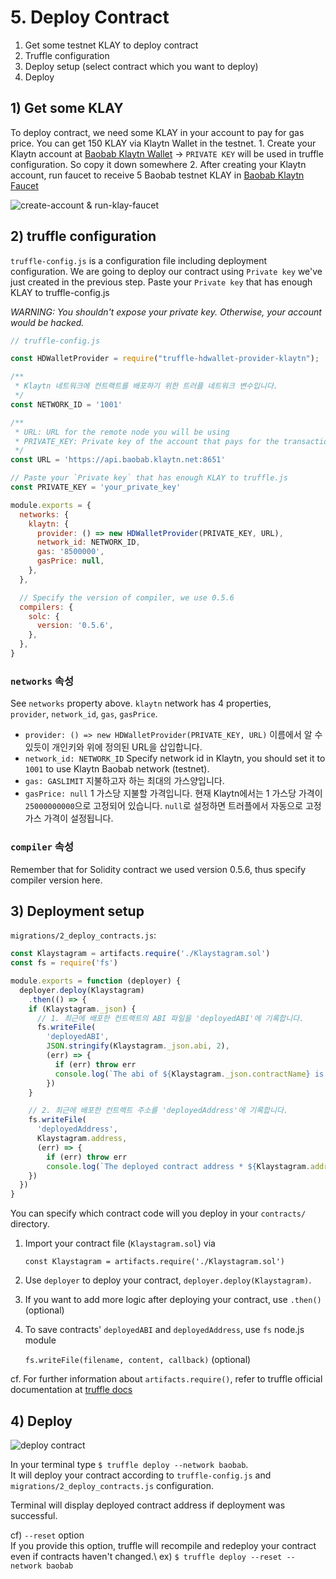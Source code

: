 # 5. Deploy Contract

1. Get some testnet KLAY to deploy contract
2. Truffle configuration
3. Deploy setup (select contract which you want to deploy)
4. Deploy

## 1) Get some KLAY <a href="#1-get-some-klay" id="1-get-some-klay"></a>

To deploy contract, we need some KLAY in your account to pay for gas price. You can get 150 KLAY via Klaytn Wallet in the testnet. 1. Create your Klaytn account at [Baobab Klaytn Wallet](https://baobab.wallet.klaytn.foundation/create) -> `PRIVATE KEY` will be used in truffle configuration. So copy it down somewhere 2. After creating your Klaytn account, run faucet to receive 5 Baobab testnet KLAY in [Baobab Klaytn Faucet](https://baobab.wallet.klaytn.foundation/faucet)

![create-account & run-klay-faucet](../../../bapp/tutorials/klaystagram/images/klaystagram-run-faucet.png)

## 2) truffle configuration <a href="#2-truffle-configuration" id="2-truffle-configuration"></a>

`truffle-config.js` is a configuration file including deployment configuration. We are going to deploy our contract using `Private key` we've just created in the previous step. Paste your `Private key` that has enough KLAY to truffle-config.js

_WARNING: You shouldn't expose your private key. Otherwise, your account would be hacked._

```javascript
// truffle-config.js

const HDWalletProvider = require("truffle-hdwallet-provider-klaytn");

/**
 * Klaytn 네트워크에 컨트랙트를 배포하기 위한 트러플 네트워크 변수입니다.
 */
const NETWORK_ID = '1001'

/**
 * URL: URL for the remote node you will be using
 * PRIVATE_KEY: Private key of the account that pays for the transaction (Change it to your own private key)
 */
const URL = 'https://api.baobab.klaytn.net:8651'

// Paste your `Private key` that has enough KLAY to truffle.js
const PRIVATE_KEY = 'your_private_key'

module.exports = {
  networks: {
    klaytn: {
      provider: () => new HDWalletProvider(PRIVATE_KEY, URL),
      network_id: NETWORK_ID,
      gas: '8500000',
      gasPrice: null,
    },
  },

  // Specify the version of compiler, we use 0.5.6
  compilers: {
    solc: {
      version: '0.5.6',
    },
  },
}
```

### `networks` 속성 <a href="#networks-property" id="networks-property"></a>

See `networks` property above. `klaytn` network has 4 properties,\
`provider`, `network_id`, `gas`, `gasPrice`.

* `provider: () => new HDWalletProvider(PRIVATE_KEY, URL)` 이름에서 알 수 있듯이 개인키와 위에 정의된 URL을 삽입합니다.
* `network_id: NETWORK_ID` Specify network id in Klaytn, you should set it to `1001` to use Klaytn Baobab network (testnet).
* `gas: GASLIMIT` 지불하고자 하는 최대의 가스양입니다.
* `gasPrice: null` 1 가스당 지불할 가격입니다. 현재 Klaytn에서는 1 가스당 가격이 `25000000000`으로 고정되어 있습니다. `null`로 설정하면 트러플에서 자동으로 고정 가스 가격이 설정됩니다.

### `compiler` 속성 <a href="#compiler-property" id="compiler-property"></a>

Remember that for Solidity contract we used version 0.5.6, thus specify compiler version here.

## 3) Deployment setup <a href="#3-deployment-setup" id="3-deployment-setup"></a>

`migrations/2_deploy_contracts.js`:

```javascript
const Klaystagram = artifacts.require('./Klaystagram.sol')
const fs = require('fs')

module.exports = function (deployer) {
  deployer.deploy(Klaystagram)
    .then(() => {
    if (Klaystagram._json) {
      // 1. 최근에 배포한 컨트랙트의 ABI 파일을 'deployedABI'에 기록합니다.
      fs.writeFile(
        'deployedABI',
        JSON.stringify(Klaystagram._json.abi, 2),
        (err) => {
          if (err) throw err
          console.log(`The abi of ${Klaystagram._json.contractName} is recorded on deployedABI file`)
        })
    }

    // 2. 최근에 배포한 컨트랙트 주소를 'deployedAddress'에 기록합니다.
    fs.writeFile(
      'deployedAddress',
      Klaystagram.address,
      (err) => {
        if (err) throw err
        console.log(`The deployed contract address * ${Klaystagram.address} * is recorded on deployedAddress file`)
    })
  })
}
```

You can specify which contract code will you deploy in your `contracts/` directory.

1.  Import your contract file (`Klaystagram.sol`) via

    `const Klaystagram = artifacts.require('./Klaystagram.sol')`
2. Use `deployer` to deploy your contract, `deployer.deploy(Klaystagram)`.
3. If you want to add more logic after deploying your contract, use `.then()` (optional)
4.  To save contracts' `deployedABI` and `deployedAddress`, use `fs` node.js module

    `fs.writeFile(filename, content, callback)` (optional)

cf. For further information about `artifacts.require()`, refer to truffle official documentation at [truffle docs](https://trufflesuite.com/docs/truffle/getting-started/running-migrations#artifacts-require-)

## 4) Deploy <a href="#4-deploy" id="4-deploy"></a>

![deploy contract](../../../bapp/tutorials/klaystagram/images/klaystagram-deploy-contract.png)

In your terminal type `$ truffle deploy --network baobab`.\
It will deploy your contract according to `truffle-config.js` and `migrations/2_deploy_contracts.js` configuration.

Terminal will display deployed contract address if deployment was successful.

cf) `--reset` option\
If you provide this option, truffle will recompile and redeploy your contract even if contracts haven't changed.\ ex) `$ truffle deploy --reset --network baobab`
